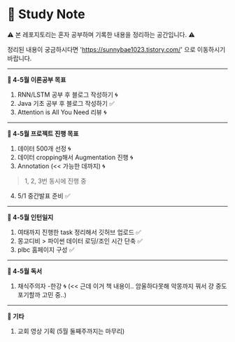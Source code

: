 # 📝 Study Note

⚠️ 본 레포지토리는 혼자 공부하며 기록한 내용을 정리하는 공간입니다. ⚠️

정리된 내용이 궁금하시다면 'https://sunnybae1023.tistory.com/' 으로 이동하시기 바랍니다.

---
**📍 4-5월 이론공부 목표**

1. RNN/LSTM 공부 후 블로그 작성하기  🌀
2. Java 기초 공부 후 블로그 작성하기 ✅
3. Attention is All You Need 리뷰 🌀

---
**📍 4-5월 프로젝트 진행 목표**

1. 데이터 500개 선정 🌀
2. 데이터 cropping해서 Augmentation 진행 🌀
3. Annotation (<< 가능한 데까지) 🌀
  > 1, 2, 3번 동시에 진행 중
4. 5/1 중간발표 준비 ✅

---
**📍 4-5월 인턴일지**

1. 여태까지 진행한 task 정리해서 깃허브 업로드 ✅
2. 몽고디비 > 파이썬 데이터 로딩/조인 시간 단축 ✅
3. plbc 홈페이지 구성 ✅

---
**📍 4-5월 독서**

1. 채식주의자 -한강 🌀
  (<< 근데 이거 책 내용이.. 암울하다못해 악몽까지 꿔서 걍 중도 포기할까 고민 중..)

---
**📍 기타**

1. 교회 영상 기획 (5월 둘째주까지는 마무리)
